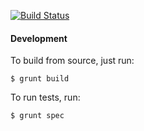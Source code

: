 [![Build Status](https://travis-ci.org/jvennix-r7/marionette.carpenter.svg?branch=master)](https://travis-ci.org/jvennix-r7/marionette.carpenter)

#### Development

To build from source, just run:

    $ grunt build

To run tests, run:

    $ grunt spec
